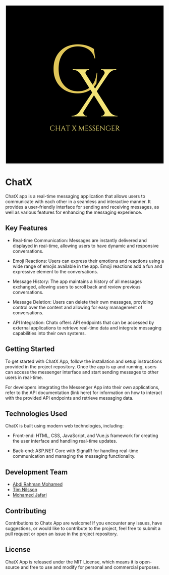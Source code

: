<p align="center">
  <img src="https://github.com/Bisi0n/ChatX/blob/main/MicrosoftTeams-image.png">
</p>

# ChatX

ChatX app is a real-time messaging application that allows users to communicate with each other in a seamless and interactive manner. It provides a user-friendly interface for sending and receiving messages, as well as various features for enhancing the messaging experience.

## Key Features
* Real-time Communication: Messages are instantly delivered and displayed in real-time, allowing users to have dynamic and responsive conversations.

* Emoji Reactions: Users can express their emotions and reactions using a wide range of emojis available in the app. Emoji reactions add a fun and expressive element to the conversations.

* Message History: The app maintains a history of all messages exchanged, allowing users to scroll back and review previous conversations.

* Message Deletion: Users can delete their own messages, providing control over the content and allowing for easy management of conversations.

* API Integration: Chatx offers API endpoints that can be accessed by external applications to retrieve real-time data and integrate messaging capabilities into their own systems.

## Getting Started
To get started with ChatX App, follow the installation and setup instructions provided in the project repository. Once the app is up and running, users can access the messenger interface and start sending messages to other users in real-time.

For developers integrating the Messenger App into their own applications, refer to the API documentation (link here) for information on how to interact with the provided API endpoints and retrieve messaging data.

## Technologies Used
ChatX is built using modern web technologies, including:

* Front-end: HTML, CSS, JavaScript, and Vue.js framework for creating the user interface and handling real-time updates.

* Back-end: ASP.NET Core with SignalR for handling real-time communication and managing the messaging functionality.

## Development Team
* [Abdi Rahman Mohamed](https://github.com/Bisi0n)
* [Tim Nilsson](https://github.com/TimNilssoon)
* [Mohamed Jafari](https://github.com/md-jafari)

## Contributing
Contributions to Chatx App are welcome! If you encounter any issues, have suggestions, or would like to contribute to the project, feel free to submit a pull request or open an issue in the project repository.

## License
ChatX App is released under the MIT License, which means it is open-source and free to use and modify for personal and commercial purposes.


